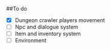 ##To do

- [X] Dungeon crawler players movement
- [ ] Npc and dialogue system
- [ ] Item and inventory system
- [ ] Environment
